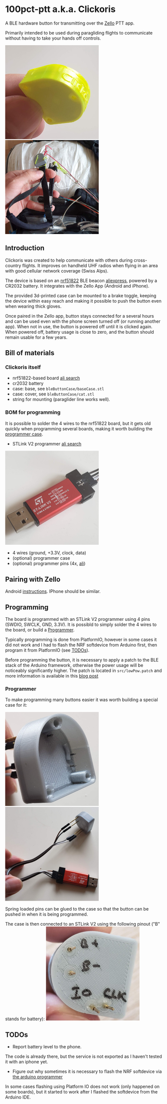 # 100pct-ptt a.k.a. Clickoris
A BLE hardware button for transmitting over the [Zello](http://zello.com) PTT app.

Primarily intended to be used during paragliding flights to communicate without having to take your hands off controls.

<img src="clickoris.jpg" width=300/>
<img src="mounted.jpg" width=300/>

## Introduction

Clickoris was created to help communicate with others during cross-country flights.
It improves on handheld UHF radios when flying in an area with good cellular network
coverage (Swiss Alps).

The device is based on an [nrf51822](https://www.nordicsemi.com/products/nrf51822) BLE beacon
[aliexpress](https://www.aliexpress.com/item/32810276263.html), powered by a CR2032 battery.
It integrates with the Zello App (Android and iPhone).

The provided 3d-printed case can be mounted to a brake toggle, keeping the device within easy reach
and making it possible to push the button even when wearing thick gloves.

Once paired in the Zello app, button stays connected for a several hours and can be used even
with the phone screen turned off (or running another app). When not in use, the button is powered
off until it is clicked again. When powered off, battery usage is close to zero, and the button
should remain usable for a few years.

## Bill of materials

### Clickoris itself

- nrf51822-based board [ali search](https://www.aliexpress.com/wholesale?SearchText=NRF51822+beacon)
- cr2032 battery
- case: base, see ```bleButtonCase/baseCase.stl```
- case: cover, see ```bleButtonCase/cat.stl```
- string for mounting (paraglider line works well).

### BOM for programming

It is possible to solder the 4 wires to the nrf51822 board, but it gets old quickly when programming
several boards, making it worth building the [programmer case](#programmer).

- STLink V2 programmer [ali search](https://www.aliexpress.com/wholesale?SearchText=stlink+v2)

<img src="programmer.jpg" width=300/>

- 4 wires (ground, +3.3V, clock, data)
- (optional) programmer case 
- (optional) programmer pins (4x, [ali](https://www.aliexpress.com/item/32944964110.html))


## Pairing with Zello
Android [instructions](https://docs.google.com/document/d/1WHSKjbKlpSfUliMCR7onvabltsctEBkE9Yl1S6ZhOwA/edit). IPhone should be similar.


## Programming

The board is programmed with an STLink V2 programmer using 4 pins (SWDIO, SWCLK, GND, 3.3V). It
is possibld to simply solder the 4 wires to the board, or build a [Programmer](#programmer).

Typically programming is done from PlatformIO, however in some cases it did not work and I had to
flash the NRF softdevice from Arduino first, then program it from PlatformIO (see [TODOs](#todos)).

Before programming the button, it is necessary to apply a patch to the BLE stack of the Arduino
framework, otherwise the power usage will be noticeably significantly higher. The patch is located
in ```src/lowPow.patch``` and more information is available in this [blog post](https://www.iot-experiments.com/nrf51822-and-ble400/)

### Programmer
To make programming many buttons easier it was worth building a special case for it: 

<img src="programmer_case.jpg" width=300/>
<img src="full_programmer.jpg" width=300/>

Spring loaded pins can be glued to the case so that the button can be pushed in when it is being
programmed.

The case is then connected to an STLink V2 using the following pinout ("B" stands for battery):
<img src="pinout.jpg" width=300/>


## TODOs

- Report battery level to the phone.

The code is already there, but the service is not exported as I haven't tested it with an iphone yet.

- Figure out why sometimes it is necessary to flash the NRF softdevice via [the arduino programmer](https://github.com/sandeepmistry/arduino-nRF5)

In some cases flashing using Platform IO does not work (only happened on some boards), but it started to work
after I flashed the softdevice from the Arduino IDE.
